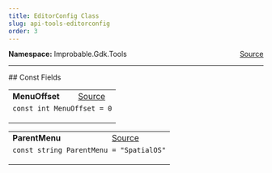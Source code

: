 ```yaml
---
title: EditorConfig Class
slug: api-tools-editorconfig
order: 3
---
```


<p><b>Namespace:</b> Improbable.Gdk.Tools<span style="float: right"><a href="https://www.github.com/spatialos/gdk-for-unity/blob/0.3.3/workers/unity/Packages/io.improbable.gdk.tools/EditorConfig.cs/#L3">Source</a></span></p>






</p>
<hr style="width:100%; border-top-color:#d8d8d8" />
## Const Fields


</p>


<table class="io-api-doc">    <tr>        <td class="io-api-doc-name"><a id="menuoffset"></a><b>MenuOffset</b></td>        <td class="io-api-doc-source"><a href="https://www.github.com/spatialos/gdk-for-unity/blob/0.3.3/workers/unity/Packages/io.improbable.gdk.tools/EditorConfig.cs/#L5">Source</a></td>    </tr>    <tr>        <td class="io-api-doc-content" colspan="2"><code>const int MenuOffset = 0</code></p></td>    </tr></table>
<table class="io-api-doc">    <tr>        <td class="io-api-doc-name"><a id="parentmenu"></a><b>ParentMenu</b></td>        <td class="io-api-doc-source"><a href="https://www.github.com/spatialos/gdk-for-unity/blob/0.3.3/workers/unity/Packages/io.improbable.gdk.tools/EditorConfig.cs/#L6">Source</a></td>    </tr>    <tr>        <td class="io-api-doc-content" colspan="2"><code>const string ParentMenu = &quot;SpatialOS&quot;</code></p></td>    </tr></table>










